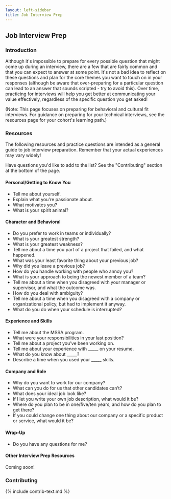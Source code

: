 ```yaml
---
layout: left-sidebar
title: Job Interview Prep
---
```


## Job Interview Prep

### Introduction

Although it's impossible to prepare for every possible question that might come up during an interview, there are a few that are fairly common and that you can expect to answer at some point.  It's not a bad idea to reflect on these questions and plan for the core themes you want to touch on in your responses (although be aware that over-preparing for a particular question can lead to an answer that sounds scripted - try to avoid this).  Over time, practicing for interviews will help you get better at communicating your value effectively, regardless of the specific question you get asked!

(Note: This page focuses on preparing for behavioral and cultural fit interviews.  For guidance on preparing for your technical interviews, see the resources page for your cohort's learning path.)

### Resources

The following resources and practice questions are intended as a general guide to job interview preparation.  Remember that your actual experiences may vary widely!

Have questions you'd like to add to the list?  See the "Contributing" section at the bottom of the page.

#### Personal/Getting to Know You

* Tell me about yourself.
* Explain what you're passionate about.
* What motivates you?
* What is your spirit animal?

#### Character and Behavioral

* Do you prefer to work in teams or individually?
* What is your greatest strength?
* What is your greatest weakness?
* Tell me about a time you part of a project that failed, and what happened.
* What was your least favorite thing about your previous job?
* Why did you leave a previous job?
* How do you handle working with people who annoy you?
* What is your approach to being the newest member of a team?
* Tell me about a time when you disagreed with your manager or supervisor, and what the outcome was.
* How do you deal with ambiguity?
* Tell me about a time when you disagreed with a company or organizational policy, but had to implement it anyway.
* What do you do when your schedule is interrupted?

#### Experience and Skills

* Tell me about the MSSA program.
* What were your responsibilities in your last position?
* Tell me about a project you’ve been working on.
* Tell me about your experience with _____ on your resume.
* What do you know about _____?
* Describe a time when you used your _____ skills.

#### Company and Role

* Why do you want to work for our company?
* What can you do for us that other candidates can’t?
* What does your ideal job look like?
* If I let you write your own job description, what would it be?
* Where do you plan to be in one/five/ten years, and how do you plan to get there?
* If you could change one thing about our company or a specific product or service, what would it be?

#### Wrap-Up

* Do you have any questions for me?

#### Other Interview Prep Resources

Coming soon!

### Contributing

{% include contrib-text.md %}